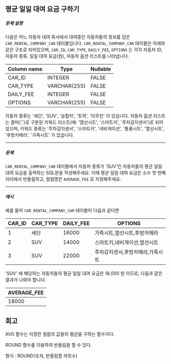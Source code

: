 ## 평균 일일 대여 요금 구하기

##### 문제 설명

다음은 어느 자동차 대여 회사에서 대여중인 자동차들의 정보를 담은 `CAR_RENTAL_COMPANY_CAR` 테이블입니다. `CAR_RENTAL_COMPANY_CAR` 테이블은 아래와 같은 구조로 되어있으며, `CAR_ID`, `CAR_TYPE`, `DAILY_FEE`, `OPTIONS` 는 각각 자동차 ID, 자동차 종류, 일일 대여 요금(원), 자동차 옵션 리스트를 나타냅니다.

| Column name | Type         | Nullable |
| ----------- | ------------ | -------- |
| CAR_ID      | INTEGER      | FALSE    |
| CAR_TYPE    | VARCHAR(255) | FALSE    |
| DAILY_FEE   | INTEGER      | FALSE    |
| OPTIONS     | VARCHAR(255) | FALSE    |

자동차 종류는 '세단', 'SUV', '승합차', '트럭', '리무진' 이 있습니다. 자동차 옵션 리스트는 콤마(',')로 구분된 키워드 리스트(예: '열선시트', '스마트키', '주차감지센서')로 되어있으며, 키워드 종류는 '주차감지센서', '스마트키', '네비게이션', '통풍시트', '열선시트', '후방카메라', '가죽시트' 가 있습니다.

---

##### 문제

`CAR_RENTAL_COMPANY_CAR` 테이블에서 자동차 종류가 'SUV'인 자동차들의 평균 일일 대여 요금을 출력하는 SQL문을 작성해주세요. 이때 평균 일일 대여 요금은 소수 첫 번째 자리에서 반올림하고, 컬럼명은 `AVERAGE_FEE` 로 지정해주세요.

---

##### 예시

예를 들어 `CAR_RENTAL_COMPANY_CAR` 테이블이 다음과 같다면

| CAR_ID | CAR_TYPE | DAILY_FEE | OPTIONS                          |
| ------ | -------- | --------- | -------------------------------- |
| 1      | 세단     | 16000     | 가죽시트,열선시트,후방카메라     |
| 2      | SUV      | 14000     | 스마트키,네비게이션,열선시트     |
| 3      | SUV      | 22000     | 주차감지센서,후방카메라,가죽시트 |

'SUV' 에 해당하는 자동차들의 평균 일일 대여 요금은 18,000 원 이므로, 다음과 같은 결과가 나와야 합니다.

| AVERAGE_FEE |
| ----------- |
| 18000       |

## 회고

AVG 함수는 지정한 컬럼의 값들의 평균을 구하는 함수이다.

ROUND 함수를 이용하여 반올림을 할 수 있다.

형식 : ROUND(숫자, 반올림할 자릿수)
